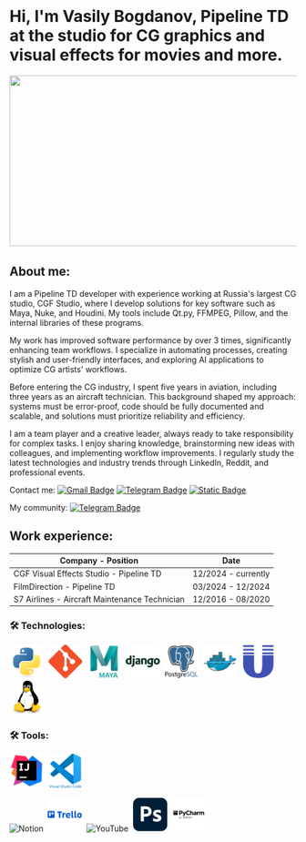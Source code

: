 <br clear="both">

# Hi, I'm Vasily Bogdanov, Pipeline TD at the studio for CG graphics and visual effects for movies and more.

<div align="center">
  <img height="300" width="600" src="https://user-images.githubusercontent.com/74038190/225813708-98b745f2-7d22-48cf-9150-083f1b00d6c9.gif"  />
</div>

## About me:
I am a Pipeline TD developer with experience working at Russia's largest CG studio, CGF Studio, where I develop solutions for key software such as Maya, Nuke, and Houdini. 
My tools include Qt.py, FFMPEG, Pillow, and the internal libraries of these programs.

My work has improved software performance by over 3 times, significantly enhancing team workflows. 
I specialize in automating processes, creating stylish and user-friendly interfaces, and exploring AI applications to optimize CG artists' workflows.

Before entering the CG industry, I spent five years in aviation, including three years as an aircraft technician. 
This background shaped my approach: systems must be error-proof, code should be fully documented and scalable, and solutions must prioritize reliability and efficiency.

I am a team player and a creative leader, always ready to take responsibility for complex tasks. 
I enjoy sharing knowledge, brainstorming new ideas with colleagues, and implementing workflow improvements. 
I regularly study the latest technologies and industry trends through LinkedIn, Reddit, and professional events.

Contact me: [![Gmail Badge](https://img.shields.io/badge/-Gmail-red?style=flat&logo=Gmail&logoColor=white)](mailto:realbogdanov@gmail.com) [![Telegram Badge](https://img.shields.io/badge/-Telegram-blue?style=flat&logo=Telegram&logoColor=white)](https://t.me/realbogdanov) [![Static Badge](https://img.shields.io/badge/LinkedIn-blue)](https://www.linkedin.com/in/vasilii-bogdanov-887714268)

My community: [![Telegram Badge](https://img.shields.io/badge/-CG_blog-blue?style=flat&logo=Telegram&logoColor=white)](https://t.me/cgb_official)

## Work experience:

| Company - Position                                            | Date                |
| --------------------------------------------------------------| :-----------------: |
| CGF Visual Effects Studio - Pipeline TD                       | 12/2024 - currently |
| FilmDirection - Pipeline TD                                   | 03/2024 - 12/2024   |
| S7 Airlines - Aircraft Maintenance Technician                 | 12/2016 - 08/2020   |


###

### 🛠 Technologies:

<div>
  <img src="https://github.com/devicons/devicon/blob/master/icons/python/python-original.svg" title="python" alt="python" width="60" height="60"/>&nbsp;
  <img src="https://github.com/devicons/devicon/blob/master/icons/git/git-original.svg" title="git" alt="git" width="60" height="60"/>&nbsp;
  <img src="https://github.com/devicons/devicon/blob/master/icons/maya/maya-original-wordmark.svg" title="maya" alt="maya" width="60" height="60"/>&nbsp;
  <img src="https://github.com/devicons/devicon/blob/master/icons/django/django-plain-wordmark.svg" title="django" alt="django" width="60" height="60"/>&nbsp;
  <img src="https://github.com/devicons/devicon/blob/master/icons/postgresql/postgresql-original-wordmark.svg" title="postgresql" alt="postgresql" width="60" height="60"/>&nbsp;
  <img src="https://github.com/devicons/devicon/blob/master/icons/docker/docker-original.svg" title="docker" alt="docker" width="60" height="60"/>&nbsp;
    <img src="https://github.com/devicons/devicon/blob/master/icons/unix/unix-original.svg" title="unix" alt="unix" width="60" height="60"/>&nbsp;
  <img src="https://github.com/devicons/devicon/blob/master/icons/linux/linux-original.svg" title="linux" alt="linux" width="60" height="60"/>&nbsp;
</div>


### 🛠 Tools:

<div>
  <img src="https://github.com/devicons/devicon/blob/master/icons/intellij/intellij-original.svg" title="intellij" alt="intellij" width="60" height="60"/>&nbsp;
  <img src="https://github.com/devicons/devicon/blob/master/icons/vscode/vscode-original-wordmark.svg" title="vscode" alt="vscode" width="60" height="60"/>&nbsp;

  <img src="https://upload.wikimedia.org/wikipedia/commons/e/e9/Notion-logo.svg" title="Notion" alt="Notion" width="60" height="60"/>&nbsp;
  <img src="https://github.com/devicons/devicon/blob/master/icons/trello/trello-plain-wordmark.svg" title="trello" alt="trello" width="60" height="60"/>&nbsp;
  <img src="https://upload.wikimedia.org/wikipedia/commons/9/9e/YouTube_Logo_%282013-2017%29.svg" title="YouTube" alt="YouTube" width="60" height="60"/>&nbsp;
  <img src="https://github.com/devicons/devicon/blob/master/icons/photoshop/photoshop-plain.svg" title="photoshop" alt="photoshop" width="60" height="60"/>&nbsp;
  <img src="https://github.com/devicons/devicon/blob/master/icons/pycharm/pycharm-original-wordmark.svg" title="pycharm" alt="pycharm" width="60" height="60"/>&nbsp;
</div>



